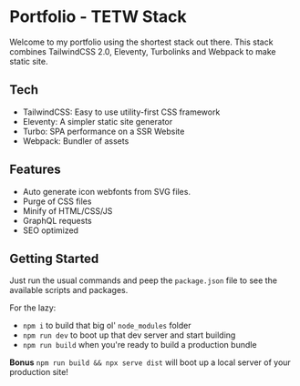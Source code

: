 # Portfolio - TETW Stack

Welcome to my portfolio using the shortest stack out there. This stack combines TailwindCSS 2.0, Eleventy, Turbolinks and Webpack to make static site.

## Tech

- TailwindCSS: Easy to use utility-first CSS framework
- Eleventy: A simpler static site generator
- Turbo: SPA performance on a SSR Website
- Webpack: Bundler of assets

## Features

- Auto generate icon webfonts from SVG files.
- Purge of CSS files
- Minify of HTML/CSS/JS
- GraphQL requests
- SEO optimized

## Getting Started

Just run the usual commands and peep the `package.json` file to see the available scripts and packages.

For the lazy:

- `npm i` to build that big ol' `node_modules` folder
- `npm run dev` to boot up that dev server and start building
- `npm run build` when you're ready to build a production bundle

**Bonus**
`npm run build && npx serve dist` will boot up a local server of your production site!
